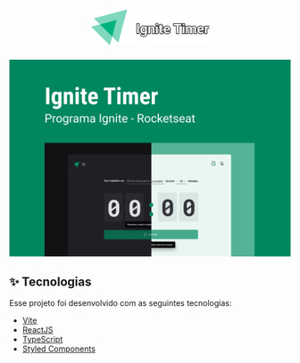 <h1 align="center">
  <img src="https://github.com/BrunoBecoski/Ignite-ReactJS-02-Ignite-Timer/raw/main/.github/logo.png" alt="Ignite Timer" title="Ignite Timer" />
</h1>

<span align="center">
  <img src="https://github.com/BrunoBecoski/Ignite-ReactJS-02-Ignite-Timer/raw/main/.github/capa.png" alt="Capa Timer" title="Capa Ignite Timer" />
</span>

## ✨ Tecnologias

Esse projeto foi desenvolvido com as seguintes tecnologias:

- [Vite](https://vitejs.dev)
- [ReactJS](https://reactjs.org)
- [TypeScript](https://www.typescriptlang.org/)
- [Styled Components](https://styled-components.com)
